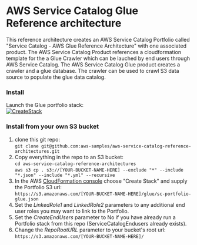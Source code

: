# AWS Service Catalog Glue Reference architecture

This reference architecture creates an AWS Service Catalog Portfolio called 
 "Service Catalog - AWS Glue Reference Architecture" with one associated product.
 The AWS Service Catalog Product references a cloudformation template for the
 a Glue Crawler which can be lauched by end users through AWS Service Catalog.
 The AWS Service Catalog Glue product creates a crawler and a glue database. The crawler can be used to crawl S3 data source to populate the glue data catalog.

### Install  
Launch the Glue portfolio stack:  
[![CreateStack](https://s3.amazonaws.com/cloudformation-examples/cloudformation-launch-stack.png)](https://console.aws.amazon.com/cloudformation/home?region=us-east-1#/stacks/new?stackName=SC-RA-Glue-Portfolio&templateURL=https://aws-service-catalog-reference-architectures.s3.amazonaws.com/glue/sc-portfolio-glue.json)


### Install from your own S3 bucket  
1. clone this git repo:  
  ```git clone git@github.com:aws-samples/aws-service-catalog-reference-architectures.git```  
2. Copy everything in the repo to an S3 bucket:  
  ```cd aws-service-catalog-reference-architectures```  
  ```aws s3 cp . s3://[YOUR-BUCKET-NAME-HERE] --exclude "*" --include "*.json" --include "*.yml" --recursive```  
3. In the AWS [CloudFormation console](https://console.aws.amazon.com/cloudformation) choose "Create Stack" and supply the Portfolio S3 url:  
  ```https://s3.amazonaws.com/[YOUR-BUCKET-NAME-HERE]/glue/sc-portfolio-glue.json```  
5. Set the _LinkedRole1_ and _LinkedRole2_ parameters to any additional end user roles you may want to link to the Portfolio.
6. Set the _CreateEndUsers_ parameter to No if you have already run a Portfolio stack from this repo (ServiceCatalogEndusers already exists).
7. Change the _RepoRootURL_ parameter to your bucket's root url:  
  ```https://s3.amazonaws.com/[YOUR-BUCKET-NAME-HERE]/``` 

